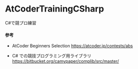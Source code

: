 # AtCoderTrainingCSharp
C#で競プロ練習

#### 参考
- AtCoder Beginners Selection https://atcoder.jp/contests/abs

- C# での競技プログラミング用ライブラリ https://bitbucket.org/camypaper/complib/src/master/
